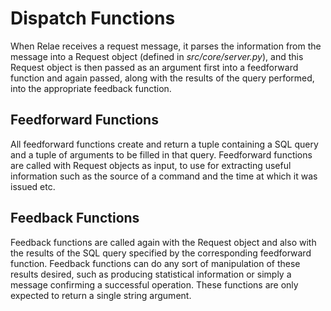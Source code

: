 # Dispatch Functions

When Relae receives a request message, it parses the information from the
message into a Request object (defined in _src/core/server.py_), and this
Request object is then passed as an argument first into a feedforward function
and again passed, along with the results of the query performed, into the
appropriate feedback function.

## Feedforward Functions

All feedforward functions create and return a tuple containing a SQL query
and a tuple of arguments to be filled in that query.  Feedforward functions
are called with Request objects as input, to use for extracting useful 
information such as the source of a command and the time at which it was issued
etc.

## Feedback Functions

Feedback functions are called again with the Request object and also with the
results of the SQL query specified by the corresponding feedforward function.
Feedback functions can do any sort of manipulation of these results desired,
such as producing statistical information or simply a message confirming a
successful operation.  These functions are only expected to return a single
string argument.
